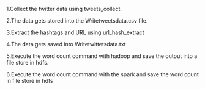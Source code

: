 1.Collect the twitter data using tweets_collect.

2.The data gets stored into the Writetweetsdata.csv file.

3.Extract the hashtags and URL using url_hash_extract

4.The data gets saved into Writetwittetsdata.txt

5.Execute the word count command with hadoop and save the output into a file store in hdfs.

6.Execute the word count command with the spark and save the word count in file store in hdfs
